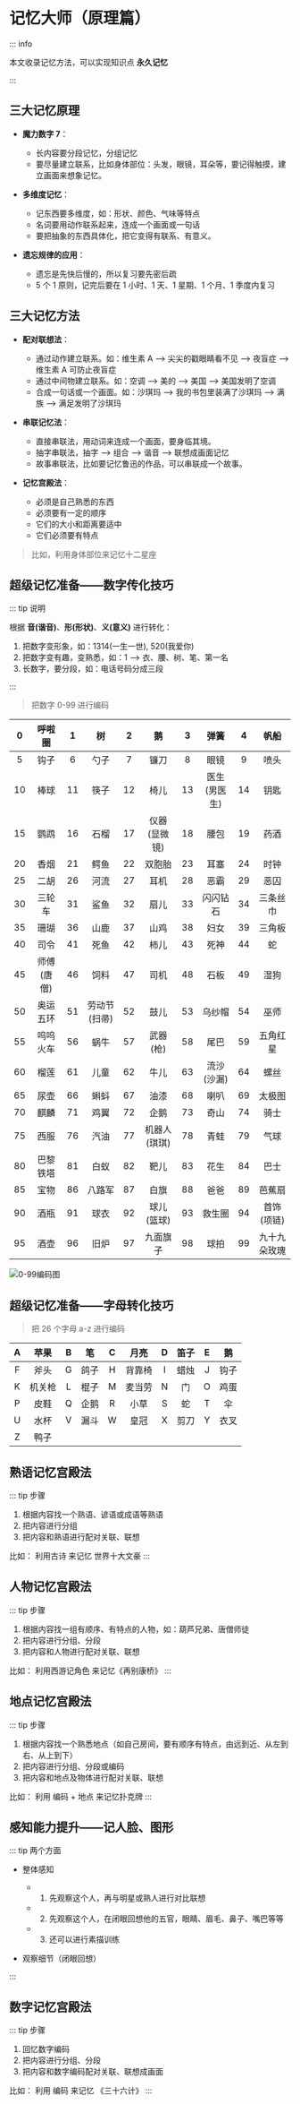 # 记忆大师（原理篇）

<script setup>
import { withBase } from 'vitepress'
</script>

::: info

本文收录记忆方法，可以实现知识点 **永久记忆**

:::

## 三大记忆原理

- **魔力数字 7**：

  - 长内容要分段记忆，分组记忆
  - 要尽量建立联系，比如身体部位：头发，眼镜，耳朵等，要记得触摸，建立画面来想象记忆。

- **多维度记忆**：

  - 记东西要多维度，如：形状、颜色、气味等特点
  - 名词要用动作联系起来，连成一个画面或一句话
  - 要把抽象的东西具体化，把它变得有联系、有意义。

- **遗忘规律的应用**：

  - 遗忘是先快后慢的，所以复习要先密后疏
  - 5 个 1 原则，记完后要在 1 小时、1 天、1 星期、1 个月、1 季度内复习

## 三大记忆方法

- **配对联想法**：

  - 通过动作建立联系。如：维生素 A —> 尖尖的戳眼睛看不见 —> 夜盲症 —> 维生素 A 可防止夜盲症
  - 通过中间物建立联系。如：空调 —> 美的 —> 美国 —> 美国发明了空调
  - 合成一句话或一个画面。如：沙琪玛 —> 我的书包里装满了沙琪玛 —> 满族 —> 满足发明了沙琪玛

- **串联记忆法**：

  - 直接串联法，用动词来连成一个画面，要身临其境。
  - 抽字串联法，抽字 —> 组合 —> 谐音 —> 联想成画面记忆
  - 故事串联法，比如要记忆鲁迅的作品，可以串联成一个故事。

- **记忆宫殿法**：
  - 必须是自己熟悉的东西
  - 必须要有一定的顺序
  - 它们的大小和距离要适中
  - 它们必须要有特点

> 比如，利用身体部位来记忆十二星座

## 超级记忆准备——数字传化技巧

::: tip 说明

根据 **音(谐音)**、**形(形状)**、**义(意义)** 进行转化：

1. 把数字变形象，如：1314(一生一世), 520(我爱你)
2. 把数字变有趣，变熟悉，如：1 ——> 衣、腰、树、笔、第一名
3. 长数字，要分段，如：电话号码分成三段

:::

> 把数字 0-99 进行编码

|  0  |   呼啦圈   |  1  |      树      |  2  |      鹅      |  3  |     弹簧     |  4  |     帆船     |
| :-: | :--------: | :-: | :----------: | :-: | :----------: | :-: | :----------: | :-: | :----------: |
|  5  |    钩子    |  6  |     勺子     |  7  |     镰刀     |  8  |     眼镜     |  9  |     喷头     |
| 10  |    棒球    | 11  |     筷子     | 12  |     椅儿     | 13  | 医生(男医生) | 14  |     钥匙     |
| 15  |    鹦鹉    | 16  |     石榴     | 17  | 仪器(显微镜) | 18  |     腰包     | 19  |     药酒     |
| 20  |    香烟    | 21  |     鳄鱼     | 22  |    双胞胎    | 23  |     耳塞     | 24  |     时钟     |
| 25  |    二胡    | 26  |     河流     | 27  |     耳机     | 28  |     恶霸     | 29  |     恶囚     |
| 30  |   三轮车   | 31  |     鲨鱼     | 32  |     扇儿     | 33  |   闪闪钻石   | 34  |   三条丝巾   |
| 35  |    珊瑚    | 36  |     山鹿     | 37  |     山鸡     | 38  |     妇女     | 39  |    三角板    |
| 40  |    司令    | 41  |     死鱼     | 42  |     柿儿     | 43  |     死神     | 44  |      蛇      |
| 45  | 师傅(唐僧) | 46  |     饲料     | 47  |     司机     | 48  |     石板     | 49  |     湿狗     |
| 50  |  奥运五环  | 51  | 劳动节(扫帚) | 52  |     鼓儿     | 53  |    乌纱帽    | 54  |     巫师     |
| 55  |  呜呜火车  | 56  |     蜗牛     | 57  |   武器(枪)   | 58  |     尾巴     | 59  |   五角红星   |
| 60  |    榴莲    | 61  |     儿童     | 62  |     牛儿     | 63  |  流沙(沙漏)  | 64  |     螺丝     |
| 65  |    尿壶    | 66  |     蝌蚪     | 67  |     油漆     | 68  |     喇叭     | 69  |    太极图    |
| 70  |    麒麟    | 71  |     鸡翼     | 72  |     企鹅     | 73  |     奇山     | 74  |     骑士     |
| 75  |    西服    | 76  |     汽油     | 77  | 机器人(琪琪) | 78  |     青蛙     | 79  |     气球     |
| 80  |  巴黎铁塔  | 81  |     白蚁     | 82  |     靶儿     | 83  |     花生     | 84  |     巴士     |
| 85  |    宝物    | 86  |    八路军    | 87  |     白旗     | 88  |     爸爸     | 89  |    芭蕉扇    |
| 90  |    酒瓶    | 91  |     球衣     | 92  |  球儿(篮球)  | 93  |    救生圈    | 94  |  首饰(项链)  |
| 95  |    酒壶    | 96  |     旧炉     | 97  |   九面旗子   | 98  |     球拍     | 99  | 九十九朵玫瑰 |

<img :src="withBase('/imgs/cognition/memory/0-99.jpg')" title="0-99编码图" alt="0-99编码图" />

## 超级记忆准备——字母转化技巧

> 把 26 个字母 a-z 进行编码

|  A  |  苹果  |  B  |  笔  |  C  |  月亮  |  D  | 笛子 |  E  |  鹅  |
| :-: | :----: | :-: | :--: | :-: | :----: | :-: | :--: | :-: | :--: |
|  F  |  斧头  |  G  | 鸽子 |  H  | 背靠椅 |  I  | 蜡烛 |  J  | 钩子 |
|  K  | 机关枪 |  L  | 棍子 |  M  | 麦当劳 |  N  |  门  |  O  | 鸡蛋 |
|  P  |  皮鞋  |  Q  | 企鹅 |  R  |  小草  |  S  |  蛇  |  T  |  伞  |
|  U  |  水杯  |  V  | 漏斗 |  W  |  皇冠  |  X  | 剪刀 |  Y  | 衣叉 |
|  Z  |  鸭子  |

## 熟语记忆宫殿法

::: tip 步骤

1. 根据内容找一个熟语、谚语或成语等熟语
2. 把内容进行分组
3. 把内容和熟语进行配对关联、联想

比如： 利用古诗 来记忆 世界十大文豪
:::

## 人物记忆宫殿法

::: tip 步骤

1. 根据内容找一组有顺序、有特点的人物，如：葫芦兄弟、唐僧师徒
2. 把内容进行分组、分段
3. 把内容和人物进行配对关联、联想

比如： 利用西游记角色 来记忆《再别康桥》
:::

## 地点记忆宫殿法

::: tip 步骤

1. 根据内容找一个熟悉地点（如自己房间，要有顺序有特点，由远到近、从左到右、从上到下）
2. 把内容进行分组、分段或编码
3. 把内容和地点及物体进行配对关联、联想

比如： 利用 编码 + 地点 来记忆扑克牌
:::

## 感知能力提升——记人脸、图形

::: tip 两个方面

- 整体感知

  - 1. 先观察这个人，再与明星或熟人进行对比联想
  - 2. 先观察这个人，在闭眼回想他的五官，眼睛、眉毛、鼻子、嘴巴等等
  - 3. 还可以进行素描训练

- 观察细节（闭眼回想）

:::

## 数字记忆宫殿法

::: tip 步骤

1. 回忆数字编码
2. 把内容进行分组、分段
3. 把内容和数字编码配对关联、联想成画面

比如： 利用 编码 来记忆 《三十六计》
:::
